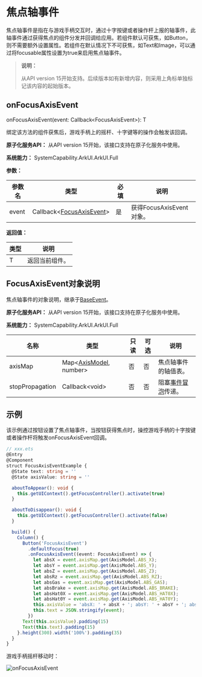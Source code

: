 # 焦点轴事件
<!--Kit: ArkUI-->
<!--Subsystem: ArkUI-->
<!--Owner: @jiangtao92-->
<!--SE: @piggyguy-->
<!--TSE: @songyanhong-->

焦点轴事件是指在与游戏手柄交互时，通过十字按键或者操作杆上报的轴事件，此轴事件通过获得焦点的组件分发并回调给应用。若组件默认可获焦，如Button，则不需要额外设置属性。若组件在默认情况下不可获焦，如Text和Image，可以通过将focusable属性设置为true来启用焦点轴事件。

>  **说明：**
>
>  从API version 15开始支持。后续版本如有新增内容，则采用上角标单独标记该内容的起始版本。

## onFocusAxisEvent

onFocusAxisEvent(event: Callback\<FocusAxisEvent>): T

绑定该方法的组件获焦后，游戏手柄上的摇杆、十字键等的操作会触发该回调。

**原子化服务API：** 从API version 15开始，该接口支持在原子化服务中使用。

**系统能力：** SystemCapability.ArkUI.ArkUI.Full

**参数：** 

| 参数名 | 类型                          | 必填 | 说明               |
| ------ | ----------------------------- | ---- | ------------------ |
| event  | Callback\<[FocusAxisEvent](#focusaxisevent对象说明)> | 是   | 获得FocusAxisEvent对象。 |

**返回值：**

| 类型 | 说明 |
| -------- | -------- |
| T | 返回当前组件。 |

## FocusAxisEvent对象说明

焦点轴事件的对象说明，继承于[BaseEvent](ts-gesture-customize-judge.md#baseevent对象说明8)。

**原子化服务API：** 从API version 15开始，该接口支持在原子化服务中使用。

**系统能力：** SystemCapability.ArkUI.ArkUI.Full

| 名称                                      | 类型                  | 只读    |  可选   |         说明                 |
| ------------------------------------- | ---------------------------------------     | ------------- | ------------- | ------------------------- |
| axisMap                               | Map<[AxisModel](ts-appendix-enums.md#axismodel15), number>      |  否    |  否     | 焦点轴事件的轴值表。          |
| stopPropagation                       | Callback\<void>                      |     否         |  否     |阻塞[事件冒泡](../../../ui/arkts-interaction-basic-principles.md#事件冒泡)传递。            |

## 示例

该示例通过按钮设置了焦点轴事件，当按钮获得焦点时，操控游戏手柄的十字按键或者操作杆将触发onFocusAxisEvent回调。

```ts
// xxx.ets
@Entry
@Component
struct FocusAxisEventExample {
  @State text: string = ''
  @State axisValue: string = ''

  aboutToAppear(): void {
    this.getUIContext().getFocusController().activate(true)
  }

  aboutToDisappear(): void {
    this.getUIContext().getFocusController().activate(false)
  }

  build() {
    Column() {
      Button('FocusAxisEvent')
        .defaultFocus(true)
        .onFocusAxisEvent((event: FocusAxisEvent) => {
          let absX = event.axisMap.get(AxisModel.ABS_X);
          let absY = event.axisMap.get(AxisModel.ABS_Y);
          let absZ = event.axisMap.get(AxisModel.ABS_Z);
          let absRz = event.axisMap.get(AxisModel.ABS_RZ);
          let absGas = event.axisMap.get(AxisModel.ABS_GAS);
          let absBrake = event.axisMap.get(AxisModel.ABS_BRAKE);
          let absHat0X = event.axisMap.get(AxisModel.ABS_HAT0X);
          let absHat0Y = event.axisMap.get(AxisModel.ABS_HAT0Y);
          this.axisValue = 'absX: ' + absX + '; absY: ' + absY + '; absZ: ' + absZ + '; absRz: ' + absRz + '; absGas: ' + absGas + '; absBrake: ' + absBrake + '; absHat0X: ' + absHat0X + '; absHat0Y: ' + absHat0Y;
          this.text = JSON.stringify(event);
        })
      Text(this.axisValue).padding(15)
      Text(this.text).padding(15)
    }.height(300).width('100%').padding(35)
  }
}
```

游戏手柄摇杆移动时：

![onFocusAxisEvent](figures/onFocusAxisEvent.png)
